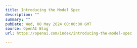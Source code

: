```yaml
---
title: Introducing the Model Spec
description: ""
summary: ""
pubDate: Wed, 08 May 2024 00:00:00 GMT
source: OpenAI Blog
url: https://openai.com/index/introducing-the-model-spec

---
```


